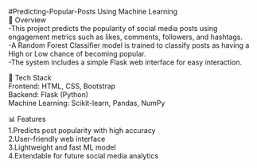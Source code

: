 #Predicting-Popular-Posts Using Machine Learning  
🌟 Overview  
-This project predicts the popularity of social media posts using engagement metrics such as likes, comments, followers, and hashtags.  
-A Random Forest Classifier model is trained to classify posts as having a High or Low chance of becoming popular.  
-The system includes a simple Flask web interface for easy interaction.  

🧩 Tech Stack  
Frontend: HTML, CSS, Bootstrap  
Backend: Flask (Python)  
Machine Learning: Scikit-learn, Pandas, NumPy  

📊 Features  
1.Predicts post popularity with high accuracy   
2.User-friendly web interface  
3.Lightweight and fast ML model  
4.Extendable for future social media analytics  
